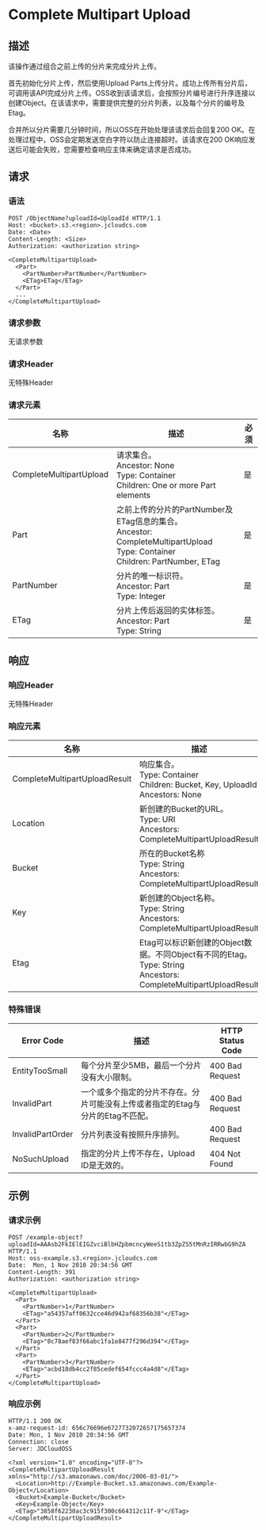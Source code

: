 # Complete Multipart Upload

## 描述
该操作通过组合之前上传的分片来完成分片上传。

首先初始化分片上传，然后使用Upload Parts上传分片。成功上传所有分片后，可调用该API完成分片上传。OSS收到该请求后，会按照分片编号进行升序连接以创建Object。在该请求中，需要提供完整的分片列表，以及每个分片的编号及Etag。

合并所以分片需要几分钟时间，所以OSS在开始处理该请求后会回复200 OK。在处理过程中，OSS会定期发送空白字符以防止连接超时。该请求在200 OK响应发送后可能会失败，您需要检查响应主体来确定请求是否成功。

## 请求
### 语法
```
POST /ObjectName?uploadId=UploadId HTTP/1.1
Host: <bucket>.s3.<region>.jcloudcs.com 
Date: <Date>
Content-Length: <Size>
Authorization: <authorization string>

<CompleteMultipartUpload>
  <Part>
    <PartNumber>PartNumber</PartNumber>
    <ETag>ETag</ETag>
  </Part>
  ...
</CompleteMultipartUpload>
```
### 请求参数
无请求参数
### 请求Header
无特殊Header
### 请求元素

名称|描述|必须
---|---|---
CompleteMultipartUpload|请求集合。<br>Ancestor: None<br>Type: Container<br>Children: One or more Part elements|是
Part|之前上传的分片的PartNumber及ETag信息的集合。<br>Ancestor: CompleteMultipartUpload<br>Type: Container<br>Children: PartNumber, ETag|是
PartNumber|分片的唯一标识符。<br>Ancestor: Part<br>Type: Integer|是
ETag|分片上传后返回的实体标签。<br>Ancestor: Part<br>Type: String|是

## 响应
### 响应Header
无特殊Header

### 响应元素

名称|描述
---|---
CompleteMultipartUploadResult|响应集合。<br>Type: Container<br>Children: Bucket, Key, UploadId<br>Ancestors: None
Location|新创建的Bucket的URL。<br>Type: URI<br>Ancestors: CompleteMultipartUploadResult
Bucket|所在的Bucket名称<br>Type: String<br>Ancestors: CompleteMultipartUploadResult
Key|新创建的Object名称。<br>Type: String<br>Ancestors: CompleteMultipartUploadResult
Etag|Etag可以标识新创建的Object数据。不同Object有不同的Etag。<br>Type: String<br>Ancestors: CompleteMultipartUploadResult

### 特殊错误

Error Code|描述|HTTP Status Code
---|---|---
EntityTooSmall|每个分片至少5MB，最后一个分片没有大小限制。|400 Bad Request
InvalidPart|一个或多个指定的分片不存在。分片可能没有上传或者指定的Etag与分片的Etag不匹配。|400 Bad Request
InvalidPartOrder|分片列表没有按照升序排列。|400 Bad Request
NoSuchUpload|指定的分片上传不存在，Upload ID是无效的。|404 Not Found

## 示例
### 请求示例
```
POST /example-object?uploadId=AAAsb2FkIElEIGZvciBlbHZpbmcncyWeeS1tb3ZpZS5tMnRzIRRwbG9hZA HTTP/1.1
Host: oss-example.s3.<region>.jcloudcs.com 
Date:  Mon, 1 Nov 2010 20:34:56 GMT
Content-Length: 391
Authorization: <authorization string>

<CompleteMultipartUpload>
  <Part>
    <PartNumber>1</PartNumber>
    <ETag>"a54357aff0632cce46d942af68356b38"</ETag>
  </Part>
  <Part>
    <PartNumber>2</PartNumber>
    <ETag>"0c78aef83f66abc1fa1e8477f296d394"</ETag>
  </Part>
  <Part>
    <PartNumber>3</PartNumber>
    <ETag>"acbd18db4cc2f85cedef654fccc4a4d8"</ETag>
  </Part>
</CompleteMultipartUpload>
```
### 响应示例
```
HTTP/1.1 200 OK
x-amz-request-id: 656c76696e6727732072657175657374
Date: Mon, 1 Nov 2010 20:34:56 GMT
Connection: close
Server: JDCloudOSS

<?xml version="1.0" encoding="UTF-8"?>
<CompleteMultipartUploadResult xmlns="http://s3.amazonaws.com/doc/2006-03-01/">
  <Location>http://Example-Bucket.s3.amazonaws.com/Example-Object</Location>
  <Bucket>Example-Bucket</Bucket>
  <Key>Example-Object</Key>
  <ETag>"3858f62230ac3c915f300c664312c11f-9"</ETag>
</CompleteMultipartUploadResult>
```


